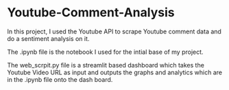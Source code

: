 # Youtube-Comment-Analysis

In this project, I used the Youtube API to scrape Youtube comment data and do a sentiment analysis on it.

The .ipynb file is the notebook I used for the intial base of my project. 

The web_scrpit.py file is a streamlit based dashboard which takes the Youtube Video URL as input and outputs the graphs and analytics which are in the .ipynb file onto the dash board.
